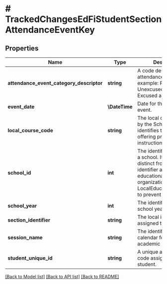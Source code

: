 # # TrackedChangesEdFiStudentSectionAttendanceEventKey

## Properties

Name | Type | Description | Notes
------------ | ------------- | ------------- | -------------
**attendance_event_category_descriptor** | **string** | A code describing the attendance event, for example:         Present         Unexcused absence         Excused absence         Tardy. | [optional]
**event_date** | **\DateTime** | Date for this attendance event. | [optional]
**local_course_code** | **string** | The local code assigned by the School that identifies the course offering provided for the instruction of students. | [optional]
**school_id** | **int** | The identifier assigned to a school. It must be distinct from any other identifier assigned to educational organizations, such as a LocalEducationAgencyId, to prevent duplication. | [optional]
**school_year** | **int** | The identifier for the school year. | [optional]
**section_identifier** | **string** | The local identifier assigned to a section. | [optional]
**session_name** | **string** | The identifier for the calendar for the academic session. | [optional]
**student_unique_id** | **string** | A unique alphanumeric code assigned to a student. | [optional]

[[Back to Model list]](../../README.md#models) [[Back to API list]](../../README.md#endpoints) [[Back to README]](../../README.md)
